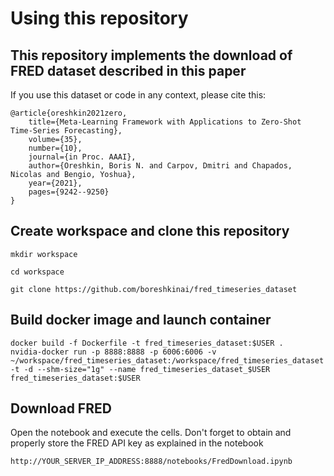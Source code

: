 # Using this repository

## This repository implements the download of FRED dataset described in this paper

If you use this dataset or code in any context, please cite this:
```
@article{oreshkin2021zero, 
    title={Meta-Learning Framework with Applications to Zero-Shot Time-Series Forecasting}, 
    volume={35},
    number={10}, 
    journal={in Proc. AAAI}, 
    author={Oreshkin, Boris N. and Carpov, Dmitri and Chapados, Nicolas and Bengio, Yoshua},
    year={2021}, 
    pages={9242--9250} 
}
```

## Create workspace and clone this repository

```mkdir workspace```

```cd workspace```

```git clone https://github.com/boreshkinai/fred_timeseries_dataset```

## Build docker image and launch container 
```
docker build -f Dockerfile -t fred_timeseries_dataset:$USER .
nvidia-docker run -p 8888:8888 -p 6006:6006 -v ~/workspace/fred_timeseries_dataset:/workspace/fred_timeseries_dataset -t -d --shm-size="1g" --name fred_timeseries_dataset_$USER fred_timeseries_dataset:$USER
```

## Download FRED

Open the notebook and execute the cells. Don't forget to obtain and properly store the FRED API key as explained in the notebook

```bash
http://YOUR_SERVER_IP_ADDRESS:8888/notebooks/FredDownload.ipynb
```
